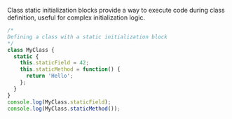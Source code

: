 Class static initialization blocks provide a way to execute code during class definition, useful for complex initialization logic.

```js
/*
Defining a class with a static initialization block
*/
class MyClass {
  static {
    this.staticField = 42;
    this.staticMethod = function() {
      return 'Hello';
    };
  }
}
console.log(MyClass.staticField);
console.log(MyClass.staticMethod());
```
